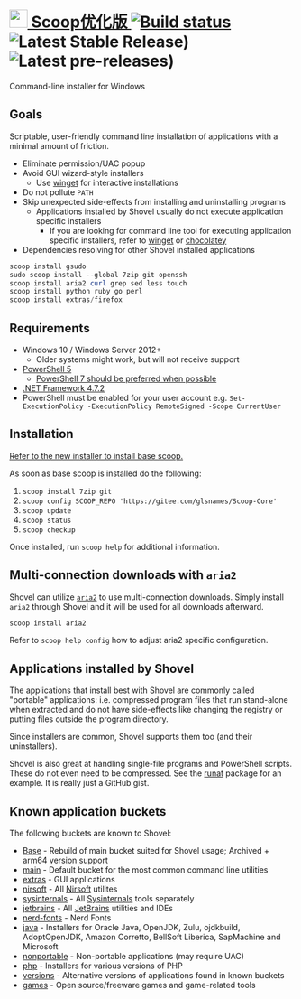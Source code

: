 # <a href="https://scoop.ash258.com"><img width=32 height=32 src="https://i.imgur.com/NQkgLgu.png"/> Scoop优化版 <a/> [![Build status](https://ci.appveyor.com/api/projects/status/9cso6l446o0ayo8a?svg=true)](https://ci.appveyor.com/project/Ash258/scoop) ![Latest Stable Release)](https://img.shields.io/github/v/release/Ash258/Scoop-Core?color=ffde03&label=Stable&logoColor=ffde03) ![Latest pre-releases)](https://img.shields.io/github/v/release/Ash258/Scoop-Core?color=ffde03&include_prereleases&label=NEW&logoColor=ffde03)

Command-line installer for Windows

## Goals

Scriptable, user-friendly command line installation of applications with a minimal amount of friction.

- Eliminate permission/UAC popup
- Avoid GUI wizard-style installers
    - Use [winget][winget] for interactive installations
- Do not pollute `PATH`
- Skip unexpected side-effects from installing and uninstalling programs
    - Applications installed by Shovel usually do not execute application specific installers
        - If you are looking for command line tool for executing application specific installers, refer to [winget][winget] or [chocolatey][choco]
- Dependencies resolving for other Shovel installed applications

```powershell
scoop install gsudo
sudo scoop install --global 7zip git openssh
scoop install aria2 curl grep sed less touch
scoop install python ruby go perl
scoop install extras/firefox
```

## Requirements

- Windows 10 / Windows Server 2012+
    - Older systems might work, but will not receive support
- [PowerShell 5](https://aka.ms/wmf5download)
    - [PowerShell 7 should be preferred when possible](https://docs.microsoft.com/en-us/powershell/scripting/install/installing-powershell-core-on-windows?view=powershell-7)
- [.NET Framework 4.7.2](https://www.microsoft.com/net/download)
- PowerShell must be enabled for your user account e.g. `Set-ExecutionPolicy -ExecutionPolicy RemoteSigned -Scope CurrentUser`

## Installation

[Refer to the new installer to install base scoop.](https://gitee.com/glsnames/scoop-installer#installation)

As soon as base scoop is installed do the following:

1. `scoop install 7zip git`
1. `scoop config SCOOP_REPO 'https://gitee.com/glsnames/Scoop-Core'`
1. `scoop update`
1. `scoop status`
1. `scoop checkup`

Once installed, run `scoop help` for additional information.

## Multi-connection downloads with `aria2`

Shovel can utilize [`aria2`](https://github.com/aria2/aria2) to use multi-connection downloads.
Simply install `aria2` through Shovel and it will be used for all downloads afterward.

```powershell
scoop install aria2
```

Refer to `scoop help config` how to adjust aria2 specific configuration.

## Applications installed by Shovel

The applications that install best with Shovel are commonly called "portable" applications: i.e. compressed program files that run stand-alone when extracted and do not have side-effects like changing the registry or putting files outside the program directory.

Since installers are common, Shovel supports them too (and their uninstallers).

Shovel is also great at handling single-file programs and PowerShell scripts.
These do not even need to be compressed.
See the [runat](https://github.com/ScoopInstaller/Main/blob/master/bucket/runat.json) package for an example. It is really just a GitHub gist.

## Known application buckets

The following buckets are known to Shovel:

- [Base](https://github.com/scoop-org/Base) - Rebuild of main bucket suited for Shovel usage; Archived + arm64 version support
- [main](https://github.com/ScoopInstaller/Main) - Default bucket for the most common command line utilities
- [extras](https://github.com/ScoopInstaller/Extras) - GUI applications
- [nirsoft](https://github.com/scoop-org/NirSoft-Bucket) - All [Nirsoft](https://nirsoft.net) utilites
- [sysinternals](https://github.com/scoop-org/Sysinternals-Bucket) - All [Sysinternals](https://docs.microsoft.com/en-us/sysinternals/) tools separately
- [jetbrains](https://github.com/Ash258/Scoop-JetBrains) - All [JetBrains](https://www.jetbrains.com/products/) utilities and IDEs
- [nerd-fonts](https://github.com/matthewjberger/scoop-nerd-fonts) - Nerd Fonts
- [java](https://github.com/ScoopInstaller/Java) - Installers for Oracle Java, OpenJDK, Zulu, ojdkbuild, AdoptOpenJDK, Amazon Corretto, BellSoft Liberica, SapMachine and Microsoft
- [nonportable](https://github.com/TheRandomLabs/scoop-nonportable) - Non-portable applications (may require UAC)
- [php](https://github.com/ScoopInstaller/PHP) - Installers for various versions of PHP
- [versions](https://github.com/ScoopInstaller/Versions) - Alternative versions of applications found in known buckets
- [games](https://github.com/Calinou/scoop-games) - Open source/freeware games and game-related tools

[winget]: https://github.com/microsoft/winget-cli
[choco]: https://chocolatey.org/
